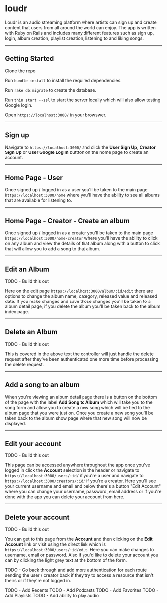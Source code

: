 # loudr

Loudr is an audio streaming platform where artists can sign up and create content that users from all around the world can enjoy. The app is written with Ruby on Rails and includes many different features such as sign up, login, album creation, playlist creation, listening to and liking songs.

----

## Getting Started

Clone the repo

Run ```bundle install``` to install the required dependencies.

Run ```rake db:migrate``` to create the database.

Run ```thin start --ssl``` to start the server locally which will also allow testing Google login.

Open ```https://localhost:3000/``` in your browswer.


-----

## Sign up

Navigate to ```https://localhost:3000/``` and click the **User Sign Up**, **Creator Sign Up** or **User Google Log In** buttton on the home page to create an account.


-----
## Home Page - User
Once signed up / logged in as a user you'll be taken to the main page ```https://localhost:3000/home``` where you'll have the abiilty to see all albums that are available for listening to.

-----
## Home Page - Creator - Create an album

Once signed up / logged in as a creator you'll be taken to the main page ```https://localhost:3000/home-creator``` where you'll have the ability to click on any album and view the details of that album along with a button to click that will allow you to add a song to that album.

-----
## Edit an Album 
TODO - Build this out

Here on the edit page ```https://localhost:3000/album/:id/edit``` there are options to change the album name, category, released value and released date. If you make changes and save those changes you'll be taken to a album detail page, if you delete the album you'll be taken back to the album index page.

-----
## Delete an Album
TODO - Build this out

This is covered in the above text the controller will just handle the delete request after they've been authenticated one more time before processing the delete request.

---
## Add a song to an album
When you're viewing an album detail page there is a button on the bottom of the page with the label **Add Song to Album** which will take you to the song form and allow you to create a new song which will be tied to the album page that you were just on. Once you create a new song you'll be taken back to the album show page where that new song will now be displayed.


-----
## Edit your account
TODO - Build this out

This page can be accessed anywhere throughout the app once you've logged in click the **Account** selection in the header or navigate to ```https://localhost:3000/users/:id/``` if you're a user and navigate to ```https://localhost:3000/creators/:id/``` if you're a creator. Here you'll see your current username and email and below there's a button "Edit Account" where you can change your username, password, email address or if you're done with the app you can delete your account from here.

-----
## Delete your account
TODO - Build this out

You can get to this page from the **Account** and then clicking on the **Edit Account** link or visit using the direct link which is ```https://localhost:3000/users/:id/edit```. Here you can make changes to username, email or password. Also if you'd like to delete your account you can by clicking the light grey text at the bottom of the form.


TODO - Go back through and add more authentication for each route sending the user / creator back if they try to access a resource that isn't theirs or if they're not logged in.

TODO - Add Recents
TODO - Add Podcasts
TODO - Add Favorites
TODO - Add Playlists
TODO - Add ability to play audio

